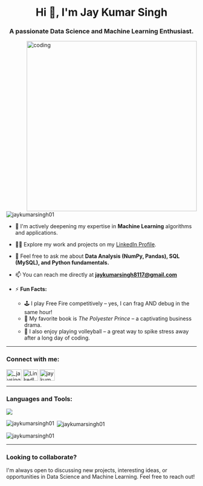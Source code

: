 <h1 align="center">Hi 👋, I'm Jay Kumar Singh</h1>
<h3 align="center">A passionate Data Science and Machine Learning Enthusiast.</h3>

<img align="right" alt="coding" width="450" src="https://camo.githubusercontent.com/5046cb083418fd1922b7f5990e594c3bb06f5d87e5516cd8839ae0aa48b3aec4/68747470733a2f2f696d%...gif">

<p align="left"> <img src="https://komarev.com/ghpvc/?username=jaykumarsingh01&label=Profile%20views&color=0e75b6&style=flat" alt="jaykumarsingh01" /> </p>

- 🌱 I'm actively deepening my expertise in **Machine Learning** algorithms and applications.
- 👨‍💻 Explore my work and projects on my [LinkedIn Profile](https://www.linkedin.com/in/jay-kumar-singh-7a91b0260/).
- 💬 Feel free to ask me about **Data Analysis (NumPy, Pandas), SQL (MySQL), and Python fundamentals.**
- 📫 You can reach me directly at **jaykumarsingh8117@gmail.com**

- ⚡ **Fun Facts:**
    * 🕹️ I play Free Fire competitively – yes, I can frag AND debug in the same hour!
    * 📖 My favorite book is *The Polyester Prince* – a captivating business drama.
    * 🏐 I also enjoy playing volleyball – a great way to spike stress away after a long day of coding.

---

<h3 align="left">Connect with me:</h3>
<p align="left">
<a href="https://twitter.com/_jaysingh_01" target="_blank"><img align="center" src="https://raw.githubusercontent.com/rahuldkjain/github-profile-readme-generator/master/src/images/icons/Social/twitter.svg" alt="_jaysingh_01" height="30" width="40" /></a>
<a href="https://www.linkedin.com/in/jay-kumar-singh-7a91b0260/" target="_blank"><img align="center" src="https://raw.githubusercontent.com/rahuldkjain/github-profile-readme-generator/master/src/images/icons/Social/linked-in-alt.svg" alt="LinkedIn" height="30" width="40" /></a>
<a href="https://instagram.com/jaykumarsingh_01" target="_blank"><img align="center" src="https://raw.githubusercontent.com/rahuldkjain/github-profile-readme-generator/master/src/images/icons/Social/instagram.svg" alt="jaykumarsingh_01" height="30" width="40" /></a>
</p>

---

<h3 align="left">Languages and Tools:</h3>
<p align="left">
  <img src="https://skillicons.dev/icons?i=python,java,cpp,html,css,js,mysql,git,figma,linux,php,photoshop,pandas" /> </p>

<p><img align="left" src="https://github-readme-stats.vercel.app/api/top-langs?username=jaykumarsingh01&show_icons=true&locale=en&layout=compact" alt="jaykumarsingh01" /></p>

<p>&nbsp;<img align="center" src="https://github-readme-stats.vercel.app/api?username=jaykumarsingh01&show_icons=true&locale=en" alt="jaykumarsingh01" /></p>

<p><img align="center" src="https://github-readme-streak-stats.herokuapp.com/?user=jaykumarsingh01&" alt="jaykumarsingh01" /></p>

---

### Looking to collaborate?

I'm always open to discussing new projects, interesting ideas, or opportunities in Data Science and Machine Learning. Feel free to reach out!
